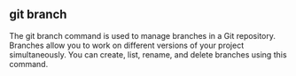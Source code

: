 ## git branch
The git branch command is used to manage branches in a Git repository. Branches allow you to work on different versions of your project simultaneously. You can create, list, rename, and delete branches using this command.
